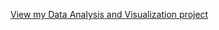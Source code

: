 [View my Data Analysis and Visualization project](https://[danleeds].github.io/[Psychological-Research-Data-Science-Excerpts]/https://danleeds.github.io/6422_Project/)

